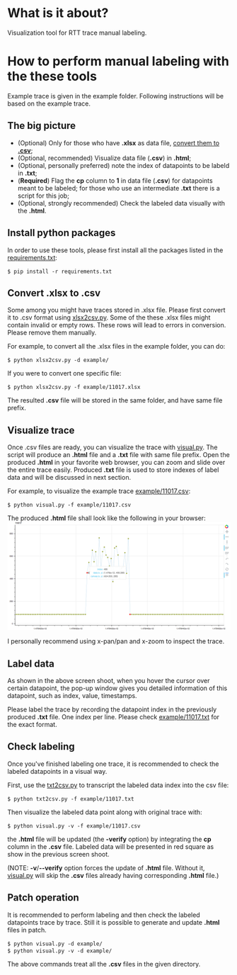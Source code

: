 # What is it about?
Visualization tool for RTT trace manual labeling. 

# How to perform manual labeling with the these tools
Example trace is given in the example folder.
Following instructions will be based on the example trace.

## The big picture

* (Optional) Only for those who have __.xlsx__ as data file, [convert them to __.csv__](#Convert-.xlsx-to-.csv);
* (Optional, recommended) Visualize data file (__.csv__) in __.html__;
* (Optional, personally preferred) note the index of datapoints to be labeld in __.txt__;
* (__Required__) Flag the __cp__ column to __1__ in data file (__.csv__) for datapoints meant to be labeled;
for those who use an intermediate __.txt__ there is a script for this job;
* (Optional, strongly recommended) Check the labeled data visually with the __.html__. 

## Install python packages
In order to use these tools, please first install all the packages listed
in the [requirements.txt](./requirements.txt):
```
$ pip install -r requirements.txt
```

## Convert .xlsx to .csv
Some among you might have traces stored in .xlsx file.
Please first convert it to .csv format using [xlsx2csv.py](./xlsx2csv.py).
Some of the these .xlsx files might contain invalid or empty rows.
These rows will lead to errors in conversion. 
Please remove them manually.

For example, to convert all the .xlsx files in the example folder, you can do:
```
$ python xlsx2csv.py -d example/
```

If you were to convert one specific file:
```
$ python xlsx2csv.py -f example/11017.xlsx
```

The resulted __.csv__ file will be stored in the same folder, and have same file prefix.

## Visualize trace
Once .csv files are ready, you can visualize the trace with [visual.py](./visual.py).
The script will produce an __.html__ file and a __.txt__ file with same file prefix.
Open the produced __.html__ in your favorite web browser, you can zoom 
and slide over the entire trace easily.
Produced __.txt__ file is used to store indexes of label data and will be discussed in next section. 

For example, to visualize the example trace [example/11017.csv](example/11017.csv):
```
$ python visual.py -f example/11017.csv
```

The produced __.html__ file shall look like the following in your browser:
![Interactive web page for RTT data inspection](example.png)

I personally recommend using x-pan/pan and x-zoom to inspect the trace.

## Label data
As shown in the above screen shoot, when you hover the cursor over certain datapoint,
the pop-up window gives you detailed information of this datapoint, such as
index, value, timestamps.

Please label the trace by recording the datapoint index in
the previously produced __.txt__ file.
One index per line.
Please check [example/11017.txt](example/11017.txt) for the exact format.

## Check labeling
Once you've finished labeling one trace, it is recommended to check the
labeled datapoints in a visual way.

First, use the [txt2csv.py](./txt2csv.py) to transcript the labeled data index
into the csv file:
```
$ python txt2csv.py -f example/11017.txt
```

Then visualize the labeled data point along with original trace with:
```
$ python visual.py -v -f example/11017.csv
```
the __.html__ file will be updated (the __-verify__ option) by integrating the __cp__
column in the __.csv__ file.
Labeled data will be presented in red square as show in the previous screen shoot.

(NOTE: __-v__/__--verify__ option forces the update of __.html__ file. 
Without it, [visual.py](visual.py) will skip
the __.csv__ files already having corresponding __.html__ file.)


## Patch operation
It is recommended to perform labeling and then check the labeled datapoints 
trace by trace.
Still it is possible to generate and update __.html__ files in patch.
```
$ python visual.py -d example/
$ python visual.py -v -d example/
```
The above commands treat all the __.csv__ files in the given directory.




